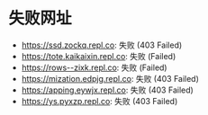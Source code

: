 # 失败网址
- https://ssd.zockq.repl.co: 失败 (403
Failed)
- https://tote.kaikaixin.repl.co: 失败 (Failed)
- https://rows--zixk.repl.co: 失败 (Failed)
- https://mization.edpjg.repl.co: 失败 (403
Failed)
- https://apping.eywjx.repl.co: 失败 (403
Failed)
- https://ys.pyxzp.repl.co: 失败 (403
Failed)
